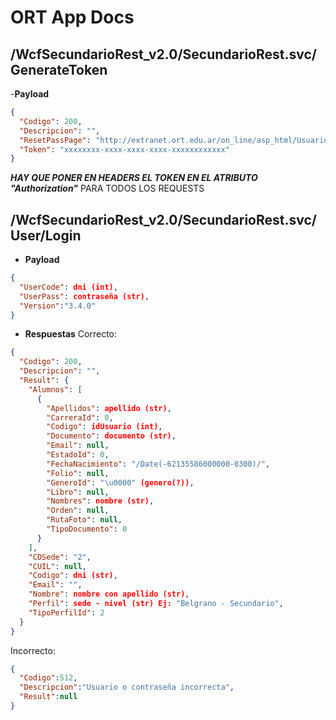 # ORT App Docs

## /WcfSecundarioRest_v2.0/SecundarioRest.svc/GenerateToken 
-**Payload**
```json
{
  "Codigo": 200,
  "Descripcion": "",
  "ResetPassPage": "http://extranet.ort.edu.ar/on_line/asp_html/Usuarios/mobile/Reseteo_Password.asp",
  "Token": "xxxxxxxx-xxxx-xxxx-xxxx-xxxxxxxxxxxx"
}
```

***HAY QUE PONER EN HEADERS EL TOKEN EN EL ATRIBUTO "Authorization"*** PARA TODOS LOS REQUESTS

##  /WcfSecundarioRest_v2.0/SecundarioRest.svc/User/Login
- **Payload**
```json
{
  "UserCode": dni (int),
  "UserPass": contraseña (str),
  "Version":"3.4.0"
}
```
- **Respuestas**
Correcto:
```json
{
  "Codigo": 200,
  "Descripcion": "",
  "Result": {
    "Alumnos": [
      {
        "Apellidos": apellido (str),
        "CarreraId": 0,
        "Codigo": idUsuario (int),
        "Documento": documento (str),
        "Email": null,
        "EstadoId": 0,
        "FechaNacimiento": "/Date(-62135586000000-0300)/",
        "Folio": null,
        "GeneroId": "\u0000" (genero(?)),
        "Libro": null,
        "Nombres": nombre (str),
        "Orden": null,
        "RutaFoto": null,
        "TipoDocumento": 0
      }
    ],
    "CDSede": "2",
    "CUIL": null,
    "Codigo": dni (str),
    "Email": "",
    "Nombre": nombre con apellido (str),
    "Perfil": sede - nivel (str) Ej: "Belgrano - Secundario",
    "TipoPerfilId": 2
  }
}
```
Incorrecto:
```json
{
  "Codigo":512,
  "Descripcion":"Usuario o contraseña incorrecta",
  "Result":null
}
```

## 
